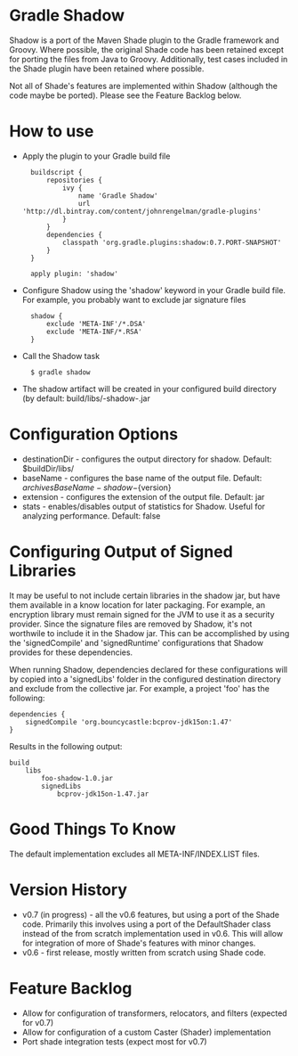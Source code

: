 Gradle Shadow
=============

Shadow is a port of the Maven Shade plugin to the Gradle framework and Groovy. Where possible, the original
Shade code has been retained except for porting the files from Java to Groovy. Additionally, test cases included
in the Shade plugin have been retained where possible.

Not all of Shade's features are implemented within Shadow (although the code maybe be ported). Please see the Feature
Backlog below.

How to use
=============

+ Apply the plugin to your Gradle build file

        buildscript {
            repositories {
                ivy {
                    name 'Gradle Shadow'
                    url 'http://dl.bintray.com/content/johnrengelman/gradle-plugins'
                }
            }
            dependencies {
                classpath 'org.gradle.plugins:shadow:0.7.PORT-SNAPSHOT'
            }
        }

        apply plugin: 'shadow'

+ Configure Shadow using the 'shadow' keyword in your Gradle build file. For example, you probably want to exclude
jar signature files

        shadow {
            exclude 'META-INF'/*.DSA'
            exclude 'META-INF/*.RSA'
        }

+ Call the Shadow task

        $ gradle shadow

+ The shadow artifact will be created in your configured build directory (by default: build/libs/<project>-shadow-<version>.jar

Configuration Options
=====================

+ destinationDir - configures the output directory for shadow. Default: $buildDir/libs/
+ baseName - configures the base name of the output file. Default: ${archivesBaseName}-shadow-${version}
+ extension - configures the extension of the output file. Default: jar
+ stats - enables/disables output of statistics for Shadow. Useful for analyzing performance. Default: false

Configuring Output of Signed Libraries
======================================

It may be useful to not include certain libraries in the shadow jar, but have them available in a know location for
later packaging. For example, an encryption library must remain signed for the JVM to use it as a security provider.
Since the signature files are removed by Shadow, it's not worthwile to include it in the Shadow jar. This can be
accomplished by using the 'signedCompile' and 'signedRuntime' configurations that Shadow provides for these dependencies.

When running Shadow, dependencies declared for these configurations will by copied into a 'signedLibs' folder in the
configured destination directory and exclude from the collective jar. For example, a project 'foo' has the following:

    dependencies {
        signedCompile 'org.bouncycastle:bcprov-jdk15on:1.47'
    }

Results in the following output:

    build
        libs
            foo-shadow-1.0.jar
            signedLibs
                bcprov-jdk15on-1.47.jar

Good Things To Know
===================

The default implementation excludes all META-INF/INDEX.LIST files.

Version History
===============

+ v0.7 (in progress) - all the v0.6 features, but using a port of the Shade code. Primarily this involves using a port
of the DefaultShader class instead of the from scratch implementation used in v0.6. This will allow for integration of
more of Shade's features with minor changes.
+ v0.6 - first release, mostly written from scratch using Shade code.

Feature Backlog
===============
+ Allow for configuration of transformers, relocators, and filters (expected for v0.7)
+ Allow for configuration of a custom Caster (Shader) implementation
+ Port shade integration tests (expect most for v0.7)
